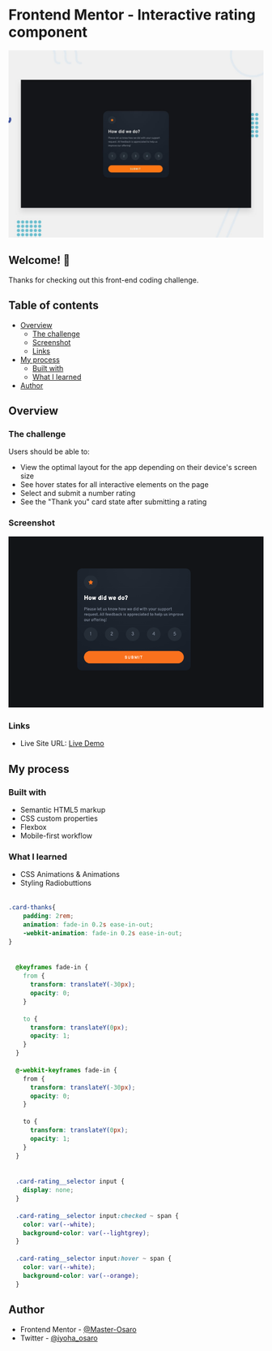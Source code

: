 # Frontend Mentor - Interactive rating component

![Design preview for the Interactive rating component coding challenge](./design/desktop-preview.jpg)

## Welcome! 👋

Thanks for checking out this front-end coding challenge.
## Table of contents

- [Overview](#overview)
  - [The challenge](#the-challenge)
  - [Screenshot](#screenshot)
  - [Links](#links)
- [My process](#my-process)
  - [Built with](#built-with)
  - [What I learned](#what-i-learned)
- [Author](#author)


## Overview

### The challenge

Users should be able to:

- View the optimal layout for the app depending on their device's screen size
- See hover states for all interactive elements on the page
- Select and submit a number rating
- See the "Thank you" card state after submitting a rating

### Screenshot

![](./screenshot.png)



### Links

- Live Site URL: [Live Demo](https://interactive-rating-component-o.netlify.app/)

## My process

### Built with

- Semantic HTML5 markup
- CSS custom properties
- Flexbox
- Mobile-first workflow


### What I learned

- CSS Animations & Animations
- Styling Radiobuttions
```css

.card-thanks{
    padding: 2rem;
    animation: fade-in 0.2s ease-in-out;
    -webkit-animation: fade-in 0.2s ease-in-out;
}

  
  @keyframes fade-in {
    from {
      transform: translateY(-30px);
      opacity: 0;
    }
  
    to {
      transform: translateY(0px);
      opacity: 1;
    }
  }
  
  @-webkit-keyframes fade-in {
    from {
      transform: translateY(-30px);
      opacity: 0;
    }
  
    to {
      transform: translateY(0px);
      opacity: 1;
    }
  }


  .card-rating__selector input {
    display: none;
  }
  
  .card-rating__selector input:checked ~ span {
    color: var(--white);
    background-color: var(--lightgrey);
  }
  
  .card-rating__selector input:hover ~ span {
    color: var(--white);
    background-color: var(--orange);
  }

```


## Author
- Frontend Mentor - [@Master-Osaro](https://www.frontendmentor.io/profile/yourusername)
- Twitter - [@iyoha_osaro](https://www.twitter.com/yourusername)
